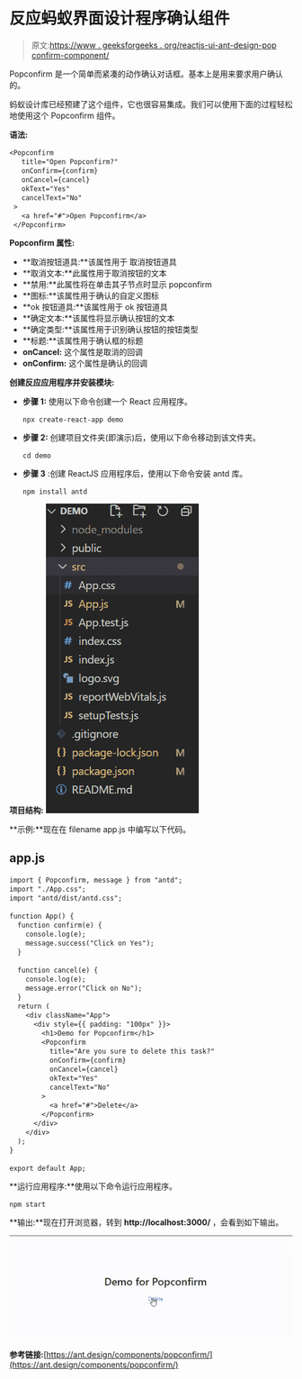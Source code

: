 # 反应蚂蚁界面设计程序确认组件

> 原文:[https://www . geeksforgeeks . org/reactjs-ui-ant-design-pop confirm-component/](https://www.geeksforgeeks.org/reactjs-ui-ant-design-popconfirm-component/)

Popconfirm 是一个简单而紧凑的动作确认对话框。基本上是用来要求用户确认的。

蚂蚁设计库已经预建了这个组件，它也很容易集成。我们可以使用下面的过程轻松地使用这个 Popconfirm 组件。

**语法:**

```
<Popconfirm
   title="Open Popconfirm?"
   onConfirm={confirm}
   onCancel={cancel}
   okText="Yes"
   cancelText="No"
 >
   <a href="#">Open Popconfirm</a>
 </Popconfirm>
```

**Popconfirm 属性:**

*   **取消按钮道具:**该属性用于  取消按钮道具
*   **取消文本:**此属性用于取消按钮的文本
*   **禁用:**此属性将在单击其子节点时显示 popconfirm
*   **图标:**该属性用于确认的自定义图标
*   **ok 按钮道具:**该属性用于 ok 按钮道具
*   **确定文本:**该属性将显示确认按钮的文本
*   **确定类型:**该属性用于识别确认按钮的按钮类型
*   **标题:**该属性用于确认框的标题
*   **onCancel:** 这个属性是取消的回调
*   **onConfirm:** 这个属性是确认的回调

**创建反应应用程序并安装模块:**

*   **步骤 1:** 使用以下命令创建一个 React 应用程序。

    ```
    npx create-react-app demo
    ```

*   **步骤 2:** 创建项目文件夹(即演示)后，使用以下命令移动到该文件夹。

    ```
    cd demo
    ```

*   **步骤 3** :创建 ReactJS 应用程序后，使用以下命令安装 antd 库。

    ```
    npm install antd
    ```

**项目结构:**
![](img/d2d7f261fec96b8735a2dd37ad6d908f.png)

**示例:**现在在 filename app.js 中编写以下代码。

## app.js

```
import { Popconfirm, message } from "antd";
import "./App.css";
import "antd/dist/antd.css";

function App() {
  function confirm(e) {
    console.log(e);
    message.success("Click on Yes");
  }

  function cancel(e) {
    console.log(e);
    message.error("Click on No");
  }
  return (
    <div className="App">
      <div style={{ padding: "100px" }}>
        <h1>Demo for Popconfirm</h1>
        <Popconfirm
          title="Are you sure to delete this task?"
          onConfirm={confirm}
          onCancel={cancel}
          okText="Yes"
          cancelText="No"
        >
          <a href="#">Delete</a>
        </Popconfirm>
      </div>
    </div>
  );
}

export default App;
```

**运行应用程序:**使用以下命令运行应用程序。

```
npm start
```

**输出:**现在打开浏览器，转到 **http://localhost:3000/** ，会看到如下输出。

![](img/12f3e12db454b976ef73a83aaf2b6eb7.png)

**参考链接:**[https://ant.design/components/popconfirm/](https://ant.design/components/popconfirm/)